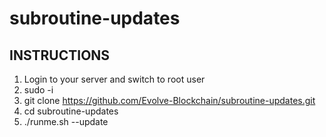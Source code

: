 # subroutine-updates

## INSTRUCTIONS

1. Login to your server and switch to root user
2. sudo -i
3. git clone https://github.com/Evolve-Blockchain/subroutine-updates.git
4. cd subroutine-updates
5. ./runme.sh --update